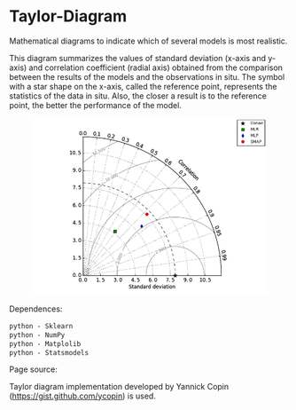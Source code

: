 # Taylor-Diagram
Mathematical diagrams to indicate which of several models is most realistic. 


This diagram summarizes the values of standard deviation (x-axis and y-axis) and correlation coefficient (radial axis) obtained from the comparison between the results of the models and the observations in situ. The symbol with a star shape on the x-axis, called the reference point, represents the statistics of the data in situ. Also, the closer a result is to the reference point, the better the performance of the model.

<p align="center">
  <img width=425 src="Taylorval.png"/>
</p>



Dependences:

    python - Sklearn
    python - NumPy
    python - Matplolib
    python - Statsmodels



Page source:

 Taylor diagram implementation developed by Yannick Copin (https://gist.github.com/ycopin) is used.
